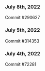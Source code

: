 ### July 8th, 2022

Commit #290627

### July 5th, 2022

Commit #314353


### July 4th, 2022

Commit #72281
